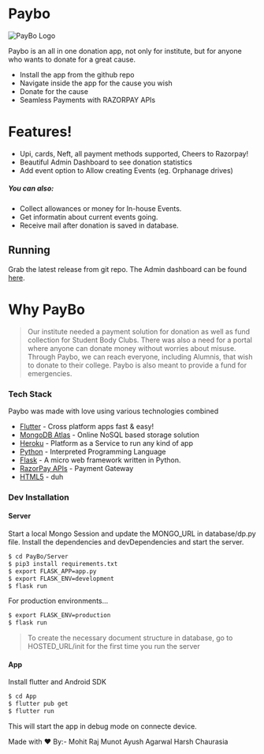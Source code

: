 # Paybo 
![PayBo Logo](logo.png)

Paybo is an all in one donation app, not only for institute, but for anyone who wants to donate for a great cause.
  - Install the app from the github repo
  - Navigate inside the app for the cause you wish
  - Donate for the cause
  - Seamless Payments with RAZORPAY APIs

# Features!
  - Upi, cards, Neft, all payment methods supported, Cheers to Razorpay!
  - Beautiful Admin Dashboard to see donation statistics
  - Add event option to Allow creating Events (eg. Orphanage drives)

##### You can also:
  - Collect allowances or money for In-house Events.
  - Get informatin about current events going.
  - Receive mail after donation is saved in database.

## Running
Grab the latest release from git repo.
The Admin dashboard can be found [here](https://payboo.herokuapp.com/admin).

# Why PayBo
> Our institute needed a payment solution for donation as well as fund collection for Student Body Clubs. There was also a need for a portal where anyone can donate money without worries about misuse. Through Paybo, we can reach everyone, including Alumnis, that wish to donate to their college.
Paybo is also meant to provide a fund for emergencies.

### Tech Stack
Paybo was made with love using various technologies combined

* [Flutter](flutter.dev) - Cross platform apps fast & easy!
* [MongoDB Atlas](https://www.mongodb.com/cloud/atlas) - Online NoSQL based storage solution
* [Heroku](https://dashboard.heroku.com/) - Platform as a Service to run any kind of app
* [Python](https://www.python.org/) - Interpreted Programming Language
* [Flask](https://flask.palletsprojects.com/en/1.1.x/) - A micro web framework written in Python.
* [RazorPay APIs](https://razorpay.com/) - Payment Gateway
* [HTML5](https://html5.org/) - duh

### Dev Installation 
#### Server
Start a local Mongo Session and update the MONGO_URL in database/dp.py file.
Install the dependencies and devDependencies and start the server.
```sh
$ cd PayBo/Server
$ pip3 install requirements.txt
$ export FLASK_APP=app.py
$ export FLASK_ENV=development
$ flask run
```
For production environments...
```sh
$ export FLASK_ENV=production
$ flask run
```
> To create the necessary document structure in database, go to HOSTED_URL/init for the first time you run the server

#### App
Install flutter and Android SDK
```sh
$ cd App
$ flutter pub get
$ flutter run
```
This will start the app in debug mode on connecte device.

Made with ❤️
By:- Mohit Raj Munot
     Ayush Agarwal
     Harsh Chaurasia
